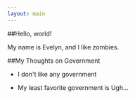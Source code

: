 ```yaml
---
layout: main
---
```

##Hello, world!

My name is Evelyn, and I like zombies.

##My Thoughts on Government

* I don't like any government

* My least favorite government is Ugh...
